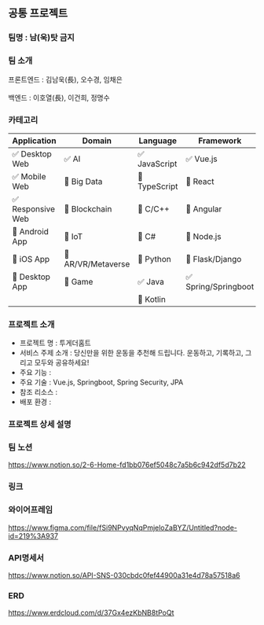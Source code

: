 ## **공통 프로젝트**

### 팀명 : 남(욱)탓 금지

###  **팀 소개**

프론트엔드 : 김남욱(長), 오수경, 임채은     
</br>
백엔드 : 이호열(長), 이건희, 정명수


### **카테고리**  

| Application                       | Domain                                | Language                         | Framework                            |
| --------------------------------- | ------------------------------------- | -------------------------------- | ------------------------------------ |
| :white_check_mark: Desktop Web    | :white_check_mark: AI                 | :white_check_mark: JavaScript    | :white_check_mark: Vue.js            |
| :white_check_mark: Mobile Web     | :black_square_button: Big Data        | :black_square_button: TypeScript | :black_square_button: React          |
| :white_check_mark: Responsive Web | :black_square_button: Blockchain      | :black_square_button: C/C++      | :black_square_button: Angular        |
| :black_square_button: Android App | :black_square_button: IoT             | :black_square_button: C#         | :black_square_button: Node.js        |
| :black_square_button: iOS App     | :black_square_button: AR/VR/Metaverse | :black_square_button: Python     | :black_square_button: Flask/Django   |
| :black_square_button: Desktop App | :black_square_button: Game            | :white_check_mark: Java          | :white_check_mark: Spring/Springboot |
|                                   |                                       | :black_square_button: Kotlin     |                                      |



### 프로젝트 소개 

- 프로젝트 명 : 투게더홈트
- 서비스 주제 소개 : 당신만을 위한 운동을 추천해 드립니다. 운동하고, 기록하고, 그리고 모두와 공유하세요! 
- 주요 기능 :  
- 주요 기술 : Vue.js, Springboot, Spring Security, JPA
- 참조 리소스 : 
- 배포 환경  :


### 프로젝트 상세 설명



### 팀 노션

https://www.notion.so/2-6-Home-fd1bb076ef5048c7a5b6c942df5d7b22


### 링크
### 와이어프레임
https://www.figma.com/file/fSi9NPvyqNqPmjeloZaBYZ/Untitled?node-id=219%3A937

### API명세서
https://www.notion.so/API-SNS-030cbdc0fef44900a31e4d78a57518a6

### ERD
https://www.erdcloud.com/d/37Gx4ezKbNB8tPoQt


